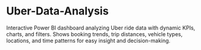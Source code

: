 # Uber-Data-Analysis
Interactive Power BI dashboard analyzing Uber ride data with dynamic KPIs, charts, and filters. Shows booking trends, trip distances, vehicle types, locations, and time patterns for easy insight and decision-making.
